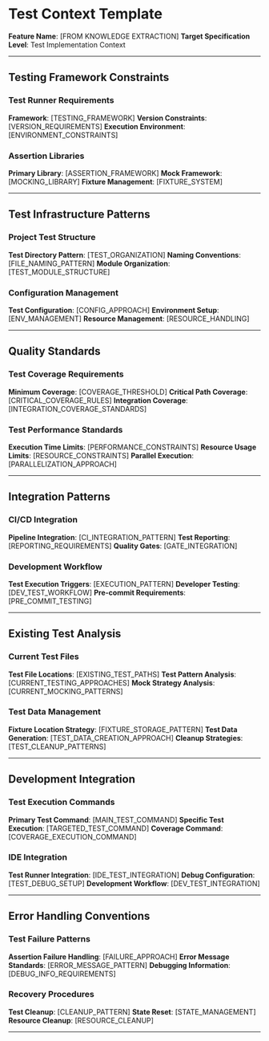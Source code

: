 # Test Context Template

**Feature Name**: [FROM KNOWLEDGE EXTRACTION]
**Target Specification Level**: Test Implementation Context

---

## Testing Framework Constraints

### Test Runner Requirements
**Framework**: [TESTING_FRAMEWORK]
**Version Constraints**: [VERSION_REQUIREMENTS]
**Execution Environment**: [ENVIRONMENT_CONSTRAINTS]

### Assertion Libraries
**Primary Library**: [ASSERTION_FRAMEWORK]
**Mock Framework**: [MOCKING_LIBRARY]
**Fixture Management**: [FIXTURE_SYSTEM]

---

## Test Infrastructure Patterns

### Project Test Structure
**Test Directory Pattern**: [TEST_ORGANIZATION]
**Naming Conventions**: [FILE_NAMING_PATTERN]
**Module Organization**: [TEST_MODULE_STRUCTURE]

### Configuration Management
**Test Configuration**: [CONFIG_APPROACH]
**Environment Setup**: [ENV_MANAGEMENT]
**Resource Management**: [RESOURCE_HANDLING]

---

## Quality Standards

### Test Coverage Requirements
**Minimum Coverage**: [COVERAGE_THRESHOLD]
**Critical Path Coverage**: [CRITICAL_COVERAGE_RULES]
**Integration Coverage**: [INTEGRATION_COVERAGE_STANDARDS]

### Test Performance Standards
**Execution Time Limits**: [PERFORMANCE_CONSTRAINTS]
**Resource Usage Limits**: [RESOURCE_CONSTRAINTS]
**Parallel Execution**: [PARALLELIZATION_APPROACH]

---

## Integration Patterns

### CI/CD Integration
**Pipeline Integration**: [CI_INTEGRATION_PATTERN]
**Test Reporting**: [REPORTING_REQUIREMENTS]
**Quality Gates**: [GATE_INTEGRATION]

### Development Workflow
**Test Execution Triggers**: [EXECUTION_PATTERN]
**Developer Testing**: [DEV_TEST_WORKFLOW]
**Pre-commit Requirements**: [PRE_COMMIT_TESTING]

---

## Existing Test Analysis

### Current Test Files
**Test File Locations**: [EXISTING_TEST_PATHS]
**Test Pattern Analysis**: [CURRENT_TESTING_APPROACHES]
**Mock Strategy Analysis**: [CURRENT_MOCKING_PATTERNS]

### Test Data Management
**Fixture Location Strategy**: [FIXTURE_STORAGE_PATTERN]
**Test Data Generation**: [TEST_DATA_CREATION_APPROACH]
**Cleanup Strategies**: [TEST_CLEANUP_PATTERNS]

---

## Development Integration

### Test Execution Commands
**Primary Test Command**: [MAIN_TEST_COMMAND]
**Specific Test Execution**: [TARGETED_TEST_COMMAND]
**Coverage Command**: [COVERAGE_EXECUTION_COMMAND]

### IDE Integration
**Test Runner Integration**: [IDE_TEST_INTEGRATION]
**Debug Configuration**: [TEST_DEBUG_SETUP]
**Development Workflow**: [DEV_TEST_INTEGRATION]

---

## Error Handling Conventions

### Test Failure Patterns
**Assertion Failure Handling**: [FAILURE_APPROACH]
**Error Message Standards**: [ERROR_MESSAGE_PATTERN]
**Debugging Information**: [DEBUG_INFO_REQUIREMENTS]

### Recovery Procedures
**Test Cleanup**: [CLEANUP_PATTERN]
**State Reset**: [STATE_MANAGEMENT]
**Resource Cleanup**: [RESOURCE_CLEANUP]

---